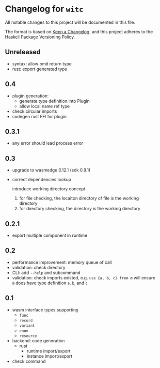 # Changelog for `witc`

All notable changes to this project will be documented in this file.

The format is based on [Keep a Changelog](https://keepachangelog.com/en/1.0.0/),
and this project adheres to the
[Haskell Package Versioning Policy](https://pvp.haskell.org/).

## Unreleased

- syntax: allow omit return type
- rust: export generated type

## 0.4

- plugin generation:
  - generate type definition into Plugin
  - allow local name ref type
- check circular imports
- codegen rust FFI for plugin

## 0.3.1

- any error should lead process error

## 0.3

- upgrade to wasmedge 0.12.1 (sdk 0.8.1)
- correct dependencies lookup

  introduce working directory concept

  1. for file checking, the locaiton directory of file is the working directory
  2. for directory checking, the directory is the working directory

## 0.2.1

- export multiple component in runtime

## 0.2

- performance improvement: memory queue of call
- validation: check directory
- CLI: add `--help` and subcommand
- validation: check imports existed, e.g. `use {a, b, c} from m` will ensure `m` does have type definition `a`, `b`, and `c`

## 0.1

- wasm interface types supporting
  - `func`
  - `record`
  - `variant`
  - `enum`
  - `resource`
- backend: code generation
  - rust
    - runtime import/export
    - instance import/export
- check command
